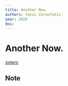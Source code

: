 ```yaml
---
title: Another Now.
authors: Yanis Varoufakis
year: 2020
doi: 
---
```


# Another Now.

[zotero](zotero://select/items/@varoufakis2021)

## Note



